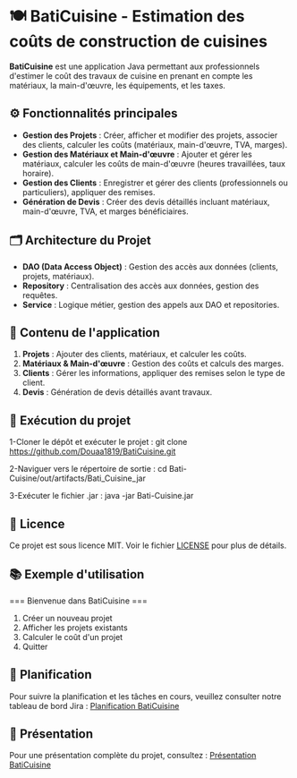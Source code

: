 # 🍽️ BatiCuisine - Estimation des coûts de construction de cuisines

**BatiCuisine** est une application Java permettant aux professionnels d'estimer le coût des travaux de cuisine en prenant en compte les matériaux, la main-d'œuvre, les équipements, et les taxes.

## ⚙️ Fonctionnalités principales
- **Gestion des Projets** : Créer, afficher et modifier des projets, associer des clients, calculer les coûts (matériaux, main-d'œuvre, TVA, marges).
- **Gestion des Matériaux et Main-d'œuvre** : Ajouter et gérer les matériaux, calculer les coûts de main-d'œuvre (heures travaillées, taux horaire).
- **Gestion des Clients** : Enregistrer et gérer des clients (professionnels ou particuliers), appliquer des remises.
- **Génération de Devis** : Créer des devis détaillés incluant matériaux, main-d'œuvre, TVA, et marges bénéficiaires.

## 🗂️ Architecture du Projet
- **DAO (Data Access Object)** : Gestion des accès aux données (clients, projets, matériaux).
- **Repository** : Centralisation des accès aux données, gestion des requêtes.
- **Service** : Logique métier, gestion des appels aux DAO et repositories.

## 📂 Contenu de l'application
1. **Projets** : Ajouter des clients, matériaux, et calculer les coûts.
2. **Matériaux & Main-d'œuvre** : Gestion des coûts et calculs des marges.
3. **Clients** : Gérer les informations, appliquer des remises selon le type de client.
4. **Devis** : Génération de devis détaillés avant travaux.

## 🚀 Exécution du projet
1-Cloner le dépôt et exécuter le projet :
git clone https://github.com/Douaa1819/BatiCuisine.git

2-Naviguer vers le répertoire de sortie :
cd Bati-Cuisine/out/artifacts/Bati_Cuisine_jar

3-Exécuter le fichier .jar :
java -jar Bati-Cuisine.jar

## 📝 Licence
Ce projet est sous licence MIT. Voir le fichier [LICENSE](LICENSE) pour plus de détails.

## 📚 Exemple d'utilisation

=== Bienvenue dans BatiCuisine ===
1. Créer un nouveau projet
2. Afficher les projets existants
3. Calculer le coût d'un projet
4. Quitter
   
## 📅 Planification
Pour suivre la planification et les tâches en cours, veuillez consulter notre tableau de bord Jira : [Planification BatiCuisine](https://douaa123.atlassian.net/jira/software/c/projects/BC/boards/8/backlog)

## 🎤 Présentation
Pour une présentation complète du projet, consultez : [Présentation BatiCuisine](https://www.canva.com/design/DAGRluMyKHQ/zxiKguEgDM12ZpsvVe3QtQ/edit?utm_content=DAGRluMyKHQ&utm_campaign=designshare&utm_medium=link2&utm_source=sharebutton)

